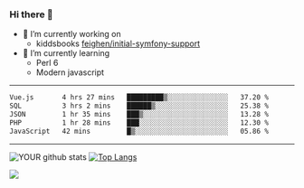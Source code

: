 ### Hi there 👋

- 🔭 I’m currently working on
  - kiddsbooks [feighen/initial-symfony-support](https://github.com/noondaysun/kiddsbooks.com/tree/feighen/initial-symfony-support)
- 🌱 I’m currently learning
  - Perl 6
  - Modern javascript

---
<!--START_SECTION:waka-->

```txt
Vue.js       4 hrs 27 mins   █████████▒░░░░░░░░░░░░░░░   37.20 %
SQL          3 hrs 2 mins    ██████▒░░░░░░░░░░░░░░░░░░   25.38 %
JSON         1 hr 35 mins    ███▒░░░░░░░░░░░░░░░░░░░░░   13.28 %
PHP          1 hr 28 mins    ███░░░░░░░░░░░░░░░░░░░░░░   12.30 %
JavaScript   42 mins         █▒░░░░░░░░░░░░░░░░░░░░░░░   05.86 %
```

<!--END_SECTION:waka-->
---
![YOUR github stats](https://github-readme-stats.vercel.app/api?username=noondaysun&show_icons=true&theme=onedark) [![Top Langs](https://github-readme-stats.vercel.app/api/top-langs/?username=noondaysun&layout=compact&theme=onedark)](https://github.com/anuraghazra/github-readme-stats)

[<img src="https://img.shields.io/badge/linkedin-%230077B5.svg?&style=for-the-badge&logo=linkedin&logoColor=white" />](https://www.linkedin.com/in/feighen-oosterbroek-9630a514a/)

<!--
**noondaysun/noondaysun** is a ✨ _special_ ✨ repository because its `README.md` (this file) appears on your GitHub profile.

Here are some ideas to get you started:

- 🔭 I’m currently working on ...
- 🌱 I’m currently learning ...
- 👯 I’m looking to collaborate on ...
- 🤔 I’m looking for help with ...
- 💬 Ask me about ...
- 📫 How to reach me: ...
- 😄 Pronouns: ...
- ⚡ Fun fact: ...
-->
